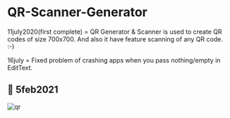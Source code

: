 # QR-Scanner-Generator

11july2020(first complete) = QR Generator & Scanner is used to create QR codes of size 700x700. And also it have feature scanning of any QR code. :-)

16july = Fixed problem of crashing apps when you pass nothing/empty in EditText.

## 📸 5feb2021

![qr](https://user-images.githubusercontent.com/67586773/107009035-80f43c80-67ba-11eb-8efb-3dbf6cf4ed94.jpg)
